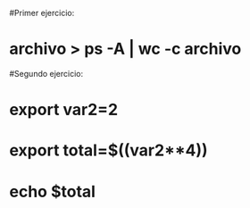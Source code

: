 #Primer ejercicio:

# archivo > ps -A | wc -c archivo


#Segundo ejercicio:

# export var2=2
# export total=$((var2**4))
# echo $total
